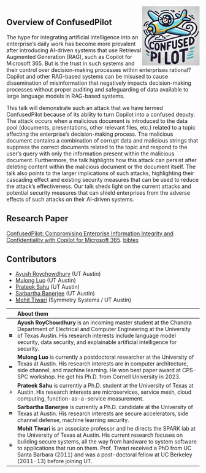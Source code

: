 <img src="logo.jpg" width=150 align=right>

## Overview of ConfusedPilot

The hype for integrating artificial intelligence into an enterprise’s daily work has become more prevalent after introducing AI-driven systems that use Retrieval Augmented Generation (RAG), such as Copilot for Microsoft 365. But is the trust in such systems and their control over decision-making processes within enterprises rational? Copilot and other RAG-based systems can be misused to cause dissemination of misinformation that negatively impacts decision-making processes without proper auditing and safeguarding of data available to large language models in RAG-based systems.

This talk will demonstrate such an attack that we have termed ConfusedPilot because of its ability to turn Copilot into a confused deputy. The attack occurs when a malicious document is introduced to the data pool (documents, presentations, other relevant files, etc.) related to a topic affecting the enterprise’s decision-making process. The malicious document contains a combination of corrupt data and malicious strings that suppress the correct documents related to the topic and respond to the user’s query with only the information present within the malicious document. Furthermore, the talk highlights how this attack can persist after deleting content within the malicious document or the document itself. The talk also points to the larger implications of such attacks, highlighting their cascading effect and existing security measures that can be used to reduce the attack’s effectiveness. Our talk sheds light on the current attacks and potential security measures that can shield enterprises from the adverse effects of such attacks on their AI-driven systems.

## Research Paper

[ConfusedPilot: Compromising Enterprise Information Integrity and Confidentiality with Copilot for Microsoft 365](confused_pilot_arxiv.pdf).
[bibtex](citation.txt)

## Contributors

* [Ayush Roychowdhury](https://www.linkedin.com/in/ayushroyc/?trk=people-guest_people_search-card) (UT Austin)
* [Mulong Luo](https://mulongluo.me) (UT Austin)
* [Prateek Sahu](https://prateeksahu.github.io) (UT Austin)
* [Sarbartha Banerjee](https://www.linkedin.com/in/sarbartha-banerjee-6945b242/) (UT Austin)
* [Mohit Tiwari](https://www.ece.utexas.edu/people/faculty/mohit-tiwari) (Symmetry Systems / UT Austin)


|  |  About them |
| --------------- | :------------- |
|<img src="imgs/ayush.png" width=50 align=left> | **Ayush RoyChowdhury** is an incoming master student at the Chandra Department of Electrical and Computer Engineering at the University of Texas Austin. His research interests include language model security, data security, and explainable artificial intelligence for security.|
| <img src="imgs/mulong.jpeg" width=50 align=left> | **Mulong Luo** is currently a postdoctoral researcher at the University of Texas at Austin. His research interests are in computer architecture, side channel, and machine learning. He won best paper award at CPS-SPC workshop. He got his Ph.D. from Cornell University in 2023.|
|<img src="imgs/prateek.png" width=50 align=left>| **Prateek Sahu** is currently a Ph.D. student at the University of Texas at Austin. His research interests are microservices, service mesh, cloud computing, function-as-a-service measurement.|
|<img src="imgs/sarbartha.png" width=50 align=left>| **Sarbartha Banerjee** is currently a Ph.D. candidate at the University of Texas at Austin. His research interests are secure accelerators, side channel defense, machine learning security.|
| <img src="imgs/mohit.jpeg" width=50 align=left> | **Mohit Tiwari** is an associate professor and he directs the SPARK lab at the University of Texas at Austin. His current research focuses on building secure systems, all the way from hardware to system software to applications that run on them. Prof. Tiwari received a PhD from UC Santa Barbara (2011) and was a post-doctoral fellow at UC Berkeley (2011-13) before joining UT.|
